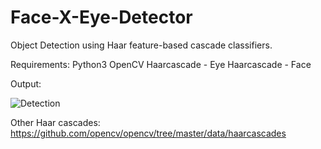 # Face-X-Eye-Detector
Object Detection using Haar feature-based cascade classifiers.

Requirements: Python3
              OpenCV
              Haarcascade - Eye
              Haarcascade - Face
              
Output:

 ![Detection](https://user-images.githubusercontent.com/26631311/46968562-25758080-d0d1-11e8-9f8d-bf27136d693b.png)

Other Haar cascades: https://github.com/opencv/opencv/tree/master/data/haarcascades
